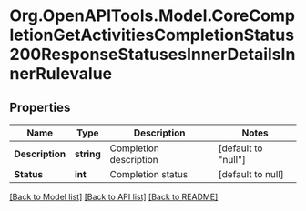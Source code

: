 # Org.OpenAPITools.Model.CoreCompletionGetActivitiesCompletionStatus200ResponseStatusesInnerDetailsInnerRulevalue

## Properties

Name | Type | Description | Notes
------------ | ------------- | ------------- | -------------
**Description** | **string** | Completion description | [default to "null"]
**Status** | **int** | Completion status | [default to null]

[[Back to Model list]](../README.md#documentation-for-models) [[Back to API list]](../README.md#documentation-for-api-endpoints) [[Back to README]](../README.md)


